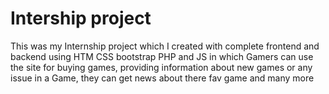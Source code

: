 # Intership project
 This was my Internship project which I created with complete frontend and backend using HTM CSS bootstrap PHP and JS
in which Gamers can use the site for buying games, providing information about new games or any issue in a Game, they can get news about there fav game and many more

